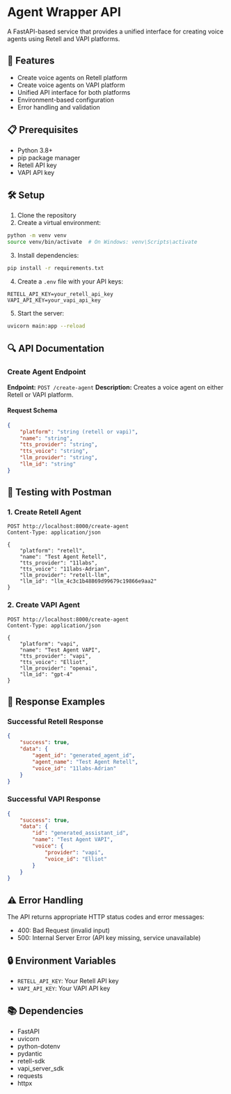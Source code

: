 # Agent Wrapper API

A FastAPI-based service that provides a unified interface for creating voice agents using Retell and VAPI platforms.

## 🚀 Features

- Create voice agents on Retell platform
- Create voice agents on VAPI platform
- Unified API interface for both platforms
- Environment-based configuration
- Error handling and validation

## 📋 Prerequisites

- Python 3.8+
- pip package manager
- Retell API key
- VAPI API key

## 🛠️ Setup

1. Clone the repository
2. Create a virtual environment:
```bash
python -m venv venv
source venv/bin/activate  # On Windows: venv\Scripts\activate
```

3. Install dependencies:
```bash
pip install -r requirements.txt
```

4. Create a `.env` file with your API keys:
```env
RETELL_API_KEY=your_retell_api_key
VAPI_API_KEY=your_vapi_api_key
```

5. Start the server:
```bash
uvicorn main:app --reload
```

## 🔍 API Documentation

### Create Agent Endpoint

**Endpoint:** `POST /create-agent`
**Description:** Creates a voice agent on either Retell or VAPI platform.

#### Request Schema
```json
{
    "platform": "string (retell or vapi)",
    "name": "string",
    "tts_provider": "string",
    "tts_voice": "string",
    "llm_provider": "string",
    "llm_id": "string"
}
```

## 🧪 Testing with Postman

### 1. Create Retell Agent

```http
POST http://localhost:8000/create-agent
Content-Type: application/json

{
    "platform": "retell",
    "name": "Test Agent Retell",
    "tts_provider": "11labs",
    "tts_voice": "11labs-Adrian",
    "llm_provider": "retell-llm",
    "llm_id": "llm_4c3c1b48869d99679c19866e9aa2"
}
```

### 2. Create VAPI Agent

```http
POST http://localhost:8000/create-agent
Content-Type: application/json

{
    "platform": "vapi",
    "name": "Test Agent VAPI",
    "tts_provider": "vapi",
    "tts_voice": "Elliot",
    "llm_provider": "openai",
    "llm_id": "gpt-4"
}
```

## 📝 Response Examples

### Successful Retell Response
```json
{
    "success": true,
    "data": {
        "agent_id": "generated_agent_id",
        "agent_name": "Test Agent Retell",
        "voice_id": "11labs-Adrian"
    }
}
```

### Successful VAPI Response
```json
{
    "success": true,
    "data": {
        "id": "generated_assistant_id",
        "name": "Test Agent VAPI",
        "voice": {
            "provider": "vapi",
            "voice_id": "Elliot"
        }
    }
}
```

## ⚠️ Error Handling

The API returns appropriate HTTP status codes and error messages:
- 400: Bad Request (invalid input)
- 500: Internal Server Error (API key missing, service unavailable)

## 🔒 Environment Variables

- `RETELL_API_KEY`: Your Retell API key
- `VAPI_API_KEY`: Your VAPI API key

## 📚 Dependencies

- FastAPI
- uvicorn
- python-dotenv
- pydantic
- retell-sdk
- vapi_server_sdk
- requests
- httpx
